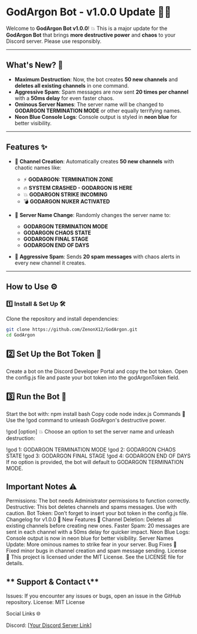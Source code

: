 # **GodArgon Bot** - v1.0.0 Update 🚨🔥

Welcome to **GodArgon Bot v1.0.0**! 💥 This is a major update for the **GodArgon Bot** that brings **more destructive power** and **chaos** to your Discord server. Please use responsibly. 

---

## **What's New?** 🚀
- **Maximum Destruction**: Now, the bot creates **50 new channels** and **deletes all existing channels** in one command. 
- **Aggressive Spam**: Spam messages are now sent **20 times per channel** with a **50ms delay** for even faster chaos.
- **Ominous Server Names**: The server name will be changed to **GODARGON TERMINATION MODE** or other equally terrifying names.
- **Neon Blue Console Logs**: Console output is styled in **neon blue** for better visibility.

---

## **Features** ✨

- 🔨 **Channel Creation**: Automatically creates **50 new channels** with chaotic names like:
    - ⚡️ **GODARGON: TERMINATION ZONE**
    - 🔥 **SYSTEM CRASHED - GODARGON IS HERE**
    - 💥 **GODARGON STRIKE INCOMING**
    - 💣 **GODARGON NUKER ACTIVATED**
  
- 🔄 **Server Name Change**: Randomly changes the server name to:
    - **GODARGON TERMINATION MODE**
    - **GODARGON CHAOS STATE**
    - **GODARGON FINAL STAGE**
    - **GODARGON END OF DAYS**
  
- 💬 **Aggressive Spam**: Sends **20 spam messages** with chaos alerts in every new channel it creates.
  
---

## **How to Use** ⚙️

### 1️⃣ **Install & Set Up** 🛠️
Clone the repository and install dependencies:

```bash
git clone https://github.com/ZenonX12/GodArgon.git
cd GodArgon
```
## **2️⃣ Set Up the Bot Token 🔑**
Create a bot on the Discord Developer Portal and copy the bot token.
Open the config.js file and paste your bot token into the godArgonToken field.

## **3️⃣ Run the Bot 🚀**
Start the bot with:
npm install
bash
Copy code
node index.js
Commands 🔨
Use the !god command to unleash GodArgon's destructive power.

!god [option] 💥
Choose an option to set the server name and unleash destruction:

!god 1: GODARGON TERMINATION MODE
!god 2: GODARGON CHAOS STATE
!god 3: GODARGON FINAL STAGE
!god 4: GODARGON END OF DAYS
If no option is provided, the bot will default to GODARGON TERMINATION MODE.

## **Important Notes ⚠️**
Permissions: The bot needs Administrator permissions to function correctly.
Destructive: This bot deletes channels and spams messages. Use with caution.
Bot Token: Don’t forget to insert your bot token in the config.js file.
Changelog for v1.0.0 📅
New Features 🎉
Channel Deletion: Deletes all existing channels before creating new ones.
Faster Spam: 20 messages are sent in each channel with a 50ms delay for quicker impact.
Neon Blue Logs: Console output is now in neon blue for better visibility.
Server Names Update: More ominous names to strike fear in your server.
Bug Fixes 🐞
Fixed minor bugs in channel creation and spam message sending.
License 📜
This project is licensed under the MIT License. See the LICENSE file for details.

## ** Support & Contact 📞**
Issues: If you encounter any issues or bugs, open an issue in the GitHub repository.
License: MIT License

Social Links 🌐

Discord: [[Your Discord Server Link](https://discord.gg/GYTSh7rUr7)]

